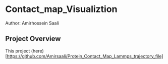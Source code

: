 # Contact_map_Visualiztion


Author: Amirhossein Saali


## Project Overview

This project (here)[https://github.com/Amirsaali/Protein_Contact_Map_Lammps_trajectory_file]
